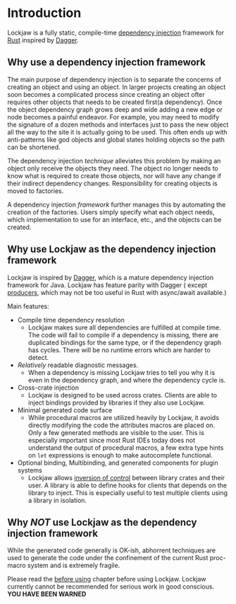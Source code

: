# Introduction

Lockjaw is a fully static, compile-time
[dependency injection](https://en.wikipedia.org/wiki/Dependency_injection) framework for
[Rust](https://www.rust-lang.org/) inspired by [Dagger](https://dagger.dev).

## Why use a dependency injection framework

The main purpose of dependency injection is to separate the concerns of creating an object and using
an object. In larger projects creating an object soon becomes a complicated process since creating
an object ofter requires other objects that needs to be created first(a dependency). Once the object
dependency graph grows deep and wide adding a new edge or node becomes a painful endeavor. For
example, you may need to modify the signature of a dozen methods and interfaces just to pass the new
object all the way to the site it is actually going to be used. This often ends up with
anti-patterns like god objects and global states holding objects so the path can be shortened.

The dependency injection *technique* alleviates this problem by making an object only receive the
objects they need. The object no longer needs to know what is required to create those objects, nor
will have any change if their indirect dependency changes. Responsibility for creating objects is
moved to factories.

A dependency injection *framework* further manages this by automating the creation of the factories.
Users simply specify what each object needs, which implementation to use for an interface, etc., and
the objects can be created.

## Why use Lockjaw as the dependency injection framework

Lockjaw is inspired by [Dagger](https://dagger.dev), which is a mature dependency injection
framework for Java. Lockjaw has feature parity with Dagger (
except [producers](https://dagger.dev/dev-guide/producers), which may not be too useful in Rust with
async/await available.)

Main features:

* Compile time dependency resolution
    * Lockjaw makes sure all dependencies are fulfilled at compile time. The code will fail to
      compile if a dependency is missing, there are duplicated bindings for the same type, or if the
      dependency graph has cycles. There will be no runtime errors which are harder to detect.
* *Relatively* readable diagnostic messages.
    * When a dependency is missing Lockjaw tries to tell you why it is even in the dependency graph,
      and where the dependency cycle is.
* Cross-crate injection
    * Lockjaw is designed to be used across crates. Clients are able to inject bindings provided by
      libraries if they also use Lockjaw.
* Minimal generated code surface
    * While procedural macros are utilized heavily by Lockjaw, it avoids directly modifying the code
      the attributes macros are placed on. Only a few generated methods are visible to the user.
      This is especially important since most Rust IDEs today does not understand the output of
      procedural macros, a few extra type hints on `let` expressions is enough to make autocomplete
      functional.
* Optional binding, Multibinding, and generated components for plugin systems
    * Lockjaw allows [inversion of control](https://en.wikipedia.org/wiki/Inversion_of_control)
      between library crates and their user. A library is able to define hooks for clients that
      depends on the library to inject. This is especially useful to test multiple clients using a
      library in isolation.

## Why *NOT* use Lockjaw as the dependency injection framework

While the generated code generally is OK-ish, abhorrent techniques are used to generate the code
under the confinement of the current Rust proc-macro system and is extremely fragile.

Please read the [before using](before.md) chapter before using Lockjaw. Lockjaw currently cannot be
recommended for serious work in good conscious. **YOU HAVE BEEN WARNED**
